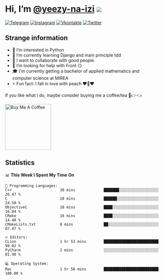 # Hi, I’m [@yeezy-na-izi](https://github.com/yeezy-na-izi/) ![](https://visitor-badge.glitch.me/badge?page_id=yeezy-na-izi.yeezy-na-izi)

[![Telegram](https://img.shields.io/badge/Telegram-262424?style=for-the-badge&logo=Telegram)](https://t.me/yeezy_na_izi)
[![Instagram](https://img.shields.io/badge/Instagram-262424?style=for-the-badge&logo=Instagram)](https://www.instagram.com/yeezy_na_izi)
[![Vkontakte](https://img.shields.io/badge/VK-262424?style=for-the-badge&logo=Vk&logoColor=0077FF)](https://vk.com/yeezy_na_izi)
[![Twitter](https://img.shields.io/badge/Twitter-262424?style=for-the-badge&logo=Twitter)](https://twitter.com/yeezynaizi)

## Strange information
  
- 👀 I’m interested in Python
- 🌱 I’m currently learning Django and main principle tdd
- 💞️ I want to collaborate with good people.
- 🤔 I’m looking for help with Front 😏
- 🎓 I'm currently getting a bachelor of applied mathematics and computer science at MIREA
- ⚡️ Fun fact: I fall in love with peach ❤️🍑❤️

If you like what I do, maybe consider buying me a coffee/tea 🥺👉👈

<a href="https://www.buymeacoffee.com/yeezynaizi" target="_blank"><img src="https://cdn.buymeacoffee.com/buttons/v2/default-red.png" alt="Buy Me A Coffee" width="150" ></a>

## Statistics

<!--START_SECTION:waka-->
📊 **This Week I Spent My Time On** 

```text
💬 Programming Languages: 
C++                      30 mins             ███████░░░░░░░░░░░░░░░░░░   26.47 % 
C                        28 mins             ██████░░░░░░░░░░░░░░░░░░░   24.50 % 
ObjectiveC               18 mins             ████░░░░░░░░░░░░░░░░░░░░░   16.04 % 
CMake                    16 mins             ████░░░░░░░░░░░░░░░░░░░░░   14.48 % 
CMakeLists.txt           8 mins              ██░░░░░░░░░░░░░░░░░░░░░░░   07.47 % 

🔥 Editors: 
CLion                    1 hr 53 mins        █████████████████████████   98.02 % 
PyCharm                  2 mins              ░░░░░░░░░░░░░░░░░░░░░░░░░   01.98 % 

💻 Operating System: 
Mac                      1 hr 56 mins        █████████████████████████   100.00 % 
```


<!--END_SECTION:waka-->
